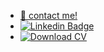 - <a href="mailto:work@ionas.dev">:email: contact me!</a>
- [![Linkedin Badge](https://img.shields.io/badge/-Ionas-blue?style=flat&logo=Linkedin&logoColor=white)](https://www.linkedin.com/in/ionas-vasileiadis/)
- [![Download CV](https://img.shields.io/badge/CV-.pdf-ghostwhite)](https://ionas.dev/CV.pdf)
